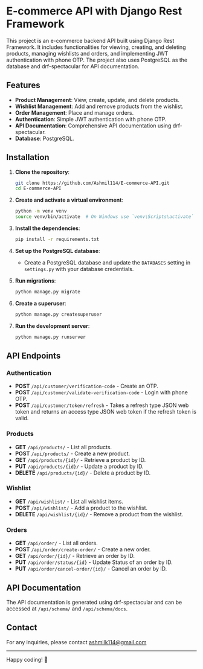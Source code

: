 # E-commerce API with Django Rest Framework

This project is an e-commerce backend API built using Django Rest Framework. It includes functionalities for viewing, creating, and deleting products, managing wishlists and orders, and implementing JWT authentication with phone OTP. The project also uses PostgreSQL as the database and drf-spectacular for API documentation.

## Features

- **Product Management**: View, create, update, and delete products.
- **Wishlist Management**: Add and remove products from the wishlist.
- **Order Management**: Place and manage orders.
- **Authentication**: Simple JWT authentication with phone OTP.
- **API Documentation**: Comprehensive API documentation using drf-spectacular.
- **Database**: PostgreSQL.

## Installation

1. **Clone the repository**:
    ```bash
    git clone https://github.com/Ashmil114/E-commerce-API.git
    cd E-commerce-API
    ```

2. **Create and activate a virtual environment**:
    ```bash
    python -m venv venv
    source venv/bin/activate  # On Windows use `venv\Scripts\activate`
    ```

3. **Install the dependencies**:
    ```bash
    pip install -r requirements.txt
    ```

4. **Set up the PostgreSQL database**:
    - Create a PostgreSQL database and update the `DATABASES` setting in `settings.py` with your database credentials.

5. **Run migrations**:
    ```bash
    python manage.py migrate
    ```

6. **Create a superuser**:
    ```bash
    python manage.py createsuperuser
    ```

7. **Run the development server**:
    ```bash
    python manage.py runserver
    ```

## API Endpoints

### Authentication

- **POST** `/api/customer/verification-code` - Create an OTP.
- **POST** `/api/customer/validate-verification-code` - Login with phone OTP.
- **POST** `/api/customer/token/refresh` - Takes a refresh type JSON web token and returns an access type JSON web token if the refresh token is valid.


### Products

- **GET** `/api/products/` - List all products.
- **POST** `/api/products/` - Create a new product.
- **GET** `/api/products/{id}/` - Retrieve a product by ID.
- **PUT** `/api/products/{id}/` - Update a product by ID.
- **DELETE** `/api/products/{id}/` - Delete a product by ID.

### Wishlist

- **GET** `/api/wishlist/` - List all wishlist items.
- **POST** `/api/wishlist/` - Add a product to the wishlist.
- **DELETE** `/api/wishlist/{id}/` - Remove a product from the wishlist.

### Orders

- **GET** `/api/order/` - List all orders.
- **POST** `/api/order/create-order/` - Create a new order.
- **GET** `/api/order/{id}/` - Retrieve an order by ID.
- **PUT** `/api/order/status/{id}` - Update Status of an order by ID.
- **PUT** `/api/order/cancel-order/{id}/` - Cancel an order by ID.

## API Documentation

The API documentation is generated using drf-spectacular and can be accessed at `/api/schema/` and `/api/schema/docs`.


## Contact

For any inquiries, please contact ashmilk114@gmail.com

---

Happy coding! 🚀

